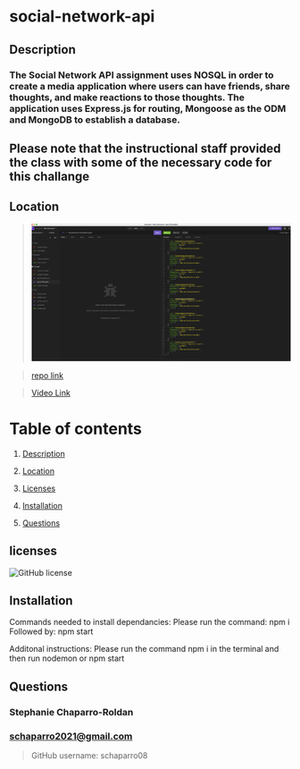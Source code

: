 # social-network-api


## Description

### The Social Network API assignment uses NOSQL in order to create a media application where users can have friends, share thoughts, and make reactions to those thoughts. The application uses Express.js for routing, Mongoose as the ODM and MongoDB to establish a database.

## Please note that the instructional staff provided the class with some of the necessary code for this challange

## Location

> ![screenshot](./images/Screenshot%20at%20May%2025%2015-32-52.png)

> [repo link](https://github.com/schaparro08/social-network-api)

> [Video Link](https://drive.google.com/file/d/10jYR-rKYuezrlMPSLicvTnZfEwhgn3Hm/view) 



# Table of contents 

1. [Description](#description)

2. [Location](#location)

3. [Licenses](#licenses)

4. [Installation](#installation)

5. [Questions](#questions)

## licenses 

![GitHub license](https://img.shields.io/badge/license-MIT-blue.svg)

## Installation
Commands needed to install dependancies: 
Please run the command: npm i
Followed by: npm start

Additonal instructions:
Please run the command npm i in the terminal and then run nodemon or npm start 
## Questions
 ### Stephanie Chaparro-Roldan
### schaparro2021@gmail.com

>GitHub username: schaparro08